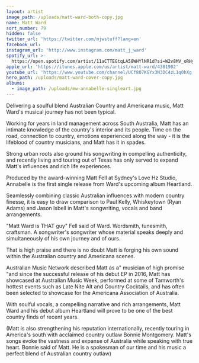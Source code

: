 ```yaml
---
layout: artist
image_path: /uploads/matt-ward-both-copy.jpg
name: Matt Ward
sort_number: 79
hidden: false
twitter_url: 'https://twitter.com/mjwstuff?lang=en'
facebook_url:
instagram_url: 'http://www.instagram.com/matt_j_ward'
spotify_url: >-
  https://open.spotify.com/artist/11aCTTEGtqLA58WHYlNR1d?si=W2v8MV_oRHyUkz6HHdBf7A
apple_url: 'https://itunes.apple.com/us/artist/matt-ward/4381902'
youtube_url: 'https://www.youtube.com/channel/UCf8O7KGYx3N3DC4zL1q0hXg'
hero_path: /uploads/matt-ward-cover-copy.jpg
albums:
  - image_path: /uploads/mw-annabelle-singleart.jpg
---
```


Delivering a soulful blend Australian Country and Americana music, Matt Ward's musical journey has not been typical.

Working for years in land management across South Australia, Matt has an intimate knowledge of the country's interior and its people. Time on the road, connection to country, emotions experienced along the way - it is the lifeblood of country musicians, and Matt has it in spades.

Strong urban roots also ground his songwriting in compelling authenticity, and recently living and touring out of Texas has only served to expand Matt's influences and rich life experiences.

Produced by the award-winning Matt Fell at Sydney's Love Hz Studio, Annabelle is the first single release from Ward's upcoming album Heartland.

Seamlessly combining classic Australian influences with modern country finesse, it is easy to draw comparison to Paul Kelly, Whiskeytown (Ryan Adams) and Jason Isbell in Matt's songwriting, vocals and band arrangements.

"Matt Ward is THAT guy" Fell said of Ward. Wordsmith, tunesmith, craftsman. A songwriter's songwriter whose material speaks deeply and simultaneously of his own journey and of ours.

That is high praise and there is no doubt Matt is forging his own sound within the Australian country and Americana scenes.

Australian Music Network described Matt as a" musician of high promise "and since the successful release of his debut EP in 2016, Matt has showcased at Australian Music Week, performed at some of Tamworth's hottest events such as Late Nite Alt and Country Cocktails, and has often been selected to showcase for the Americana Association of Australia.

With soulful vocals, a compelling narrative and rich arrangements, Matt Ward and his debut album Heartland will prove to be one of the best country finds of recent years.

(Matt is also strengthening his reputation internationally, recently touring in America's south with acclaimed country outlaw Bonnie Montgomery. Matt's songs evoke the vastness and expanse of Australia while speaking with true heart. Bonnie said of Matt. He is a spokesman of our time and his music a perfect blend of Australian country outlaw)